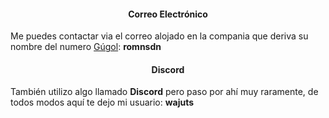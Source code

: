 #### <center>Correo Electrónico</center>
Me puedes contactar via el correo alojado en la compania que deriva su nombre del numero [Gúgol](https://es.wikipedia.org/wiki/G%C3%BAgol): **&#x72;&#x6f;&#x6d;&#x6e;&#x73;&#x64;&#x6e;**

#### <center>Discord</center> 
También utilizo algo llamado **&#x44;&#x69;&#x73;&#x63;&#x6f;&#x72;&#x64;** pero paso por ahí muy raramente, de todos modos aquí te dejo mi usuario: **&#119;&#97;&#106;&#117;&#116;&#115;**

